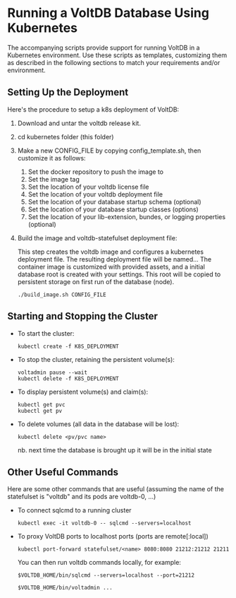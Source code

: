 [comment]: # (This file is part of VoltDB.)
[comment]: # (Copyright © 2008-2018 VoltDB Inc.)

# Running a VoltDB Database Using Kubernetes

The accompanying scripts provide support for running VoltDB in a Kubernetes environment.
Use these scripts as templates, customizing them as described in the following sections
to match your requirements and/or environment.

## Setting Up the Deployment

Here's the procedure to setup a k8s deployment of VoltDB:

1. Download and untar the voltdb release kit.

2. cd kubernetes folder (this folder)

3. Make a new CONFIG_FILE by copying config_template.sh, then customize it as follows:

    1. Set the docker repository to push the image to
    2. Set the image tag
    3. Set the location of your voltdb license file
    4. Set the location of your voltdb deployment file
    5. Set the location of your database startup schema (optional)
    6. Set the location of your database startup classes (options)
    7. Set the location of your lib-extension, bundes, or logging properties (optional)

4. Build the image and voltdb-statefulset deployment file:

    This step creates the voltdb image and configures a kubernetes deployment file.
    The resulting deployment file will be named... The container image is customized
    with provided assets, and a initial database root is created with your settings.
    This root will be copied to persistent storage on first run of the database (node).

    `./build_image.sh CONFIG_FILE`

## Starting and Stopping the Cluster

* To start the cluster:

  `kubectl create -f K8S_DEPLOYMENT`

* To stop the cluster, retaining the persistent volume(s):

    ```
    voltadmin pause --wait
    kubectl delete -f K8S_DEPLOYMENT
    ```
* To display persistent volume(s) and claim(s):

    ```
    kubectl get pvc
    kubectl get pv
    ```
    
* To delete volumes (all data in the database will be lost):

    `kubectl delete <pv/pvc name>`

    nb. next time the database is brought up it will be in the initial state

## Other Useful Commands

Here are some other commands that are useful (assuming the name of the statefulset is "voltdb" and its pods are voltdb-0, ...)

* To connect sqlcmd to a running cluster

   `kubectl exec -it voltdb-0 -- sqlcmd --servers=localhost`

* To proxy VoltDB ports to localhost ports (ports are remote[:local])

   `kubectl port-forward statefulset/<name> 8080:8080 21212:21212 21211`

   You can then run voltdb commands locally, for example:

   `$VOLTDB_HOME/bin/sqlcmd --servers=localhost --port=21212`

   `$VOLTDB_HOME/bin/voltadmin ...`
